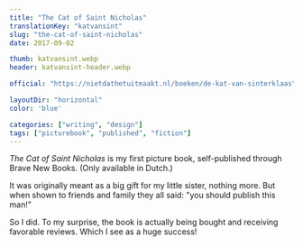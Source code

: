```yaml
---
title: "The Cat of Saint Nicholas"
translationKey: "katvansint"
slug: "the-cat-of-saint-nicholas"
date: 2017-09-02

thumb: katvansint.webp
header: katvansint-header.webp

official: "https://nietdathetuitmaakt.nl/boeken/de-kat-van-sinterklaas"

layoutDir: "horizontal"
color: 'blue'

categories: ["writing", "design"]
tags: ["picturebook", "published", "fiction"]
---
```


_The Cat of Saint Nicholas_ is my first picture book, self-published through Brave New Books. (Only available in Dutch.)

It was originally meant as a big gift for my little sister, nothing more. But when shown to friends and family they all said: "you should publish this man!" 

So I did. To my surprise, the book is actually being bought and receiving favorable reviews. Which I see as a huge success!
